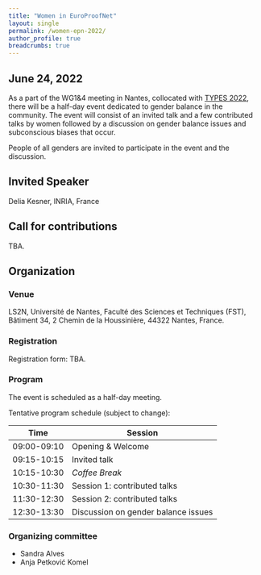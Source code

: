 ```yaml
---
title: "Women in EuroProofNet"
layout: single
permalink: /women-epn-2022/
author_profile: true
breadcrumbs: true
---
```


## June 24, 2022

As a part of the WG1&4 meeting in Nantes, collocated with [TYPES 2022](https://types22.inria.fr/), there will be a half-day event dedicated to gender balance in the community.
The event will consist of an invited talk and a few contributed talks by women followed by a discussion on gender balance issues and subconscious biases that occur.

People of all genders are invited to participate in the event and the discussion.

## Invited Speaker

Delia Kesner, INRIA, France

## Call for contributions

TBA.

## Organization

### Venue

LS2N, Université de Nantes, Faculté des Sciences et Techniques (FST), Bâtiment 34, 2 Chemin de la Houssinière, 44322 Nantes, France.


### Registration

Registration form: TBA.

<!--Please contact xxx if you have any problem during the registration process.-->


<!-- ### Funding applications -->


### Program

The event is scheduled as a half-day meeting.

Tentative program schedule (subject to change):


| Time      | Session |
| ----------- | ----------- |
| 09:00-09:10      | Opening & Welcome     |
| 09:15-10:15   | Invited talk       |
| 10:15-10:30 | _Coffee Break_ |
| 10:30-11:30 | Session 1: contributed talks |
| 11:30-12:30 | Session 2: contributed talks |
| 12:30-13:30 | Discussion on gender balance issues |



### Organizing committee

* Sandra Alves
* Anja Petković Komel
